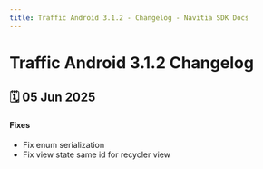 ```yaml
---
title: Traffic Android 3.1.2 - Changelog - Navitia SDK Docs
---
```


# Traffic Android 3.1.2 Changelog

<h2>🗓 05 Jun 2025</h2>

#### Fixes
- Fix enum serialization
- Fix view state same id for recycler view
